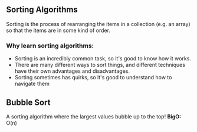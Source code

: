 ## Sorting Algorithms

Sorting is the process of rearranging the items in a collection (e.g. an array) so that the items are in some kind of order. 

### Why learn sorting algorithms:  
* Sorting is an incredibly common task, so it's good to know how it works.
* There are many different ways to sort things, and different techniques have their own advantages and disadvantages.
* Sorting sometimes has quirks, so it's good to understand how to navigate them 

## Bubble Sort
A sorting algorithm where the largest values bubble up to the top!
**BigO:** O(n)